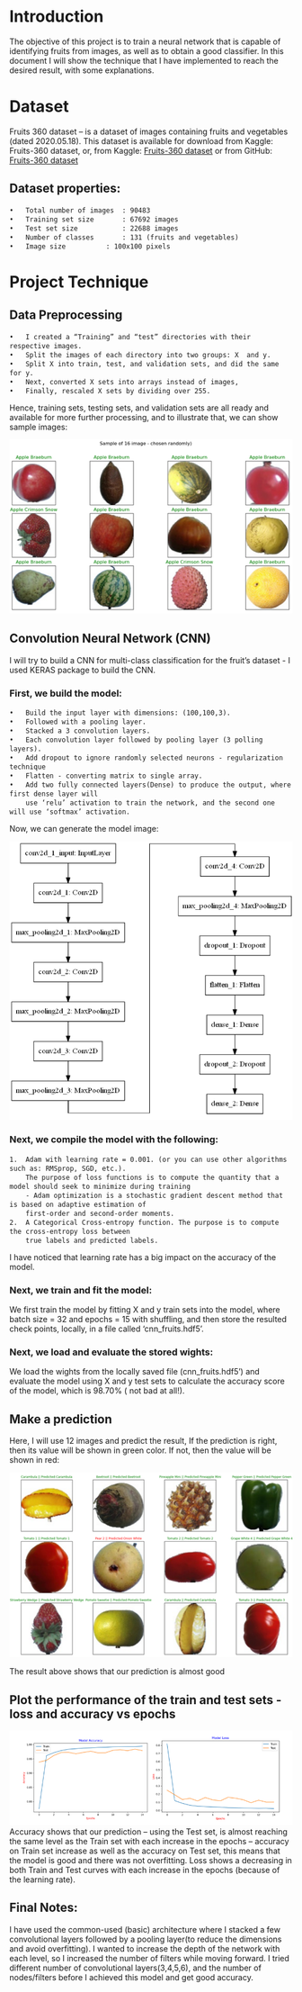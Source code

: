 # Introduction
The objective of this project is to train a neural network that is capable of identifying fruits from images, as well as to obtain a good classifier. 
In this document I will show the technique that I have implemented to reach the desired result, with some explanations.

# Dataset
 Fruits 360 dataset – is a dataset of images containing fruits and vegetables (dated 2020.05.18). 
 This dataset is available for download from Kaggle: Fruits-360 dataset, or, from Kaggle: [Fruits-360 dataset](https://www.kaggle.com/moltean/fruits)
 or from GitHub: [Fruits-360 dataset](https://github.com/Horea94/Fruit-Images-Dataset)

## Dataset properties:

	•	Total number of images	: 90483
	•	Training set size		: 67692 images
	•	Test set size			: 22688 images
	•	Number of classes		: 131 (fruits and vegetables)
	•	Image size			: 100x100 pixels

# Project Technique

## Data Preprocessing
	•	I created a “Training” and “test” directories with their respective images. 
	•	Split the images of each directory into two groups: X  and y. 
	•	Split X into train, test, and validation sets, and did the same for y. 
	•	Next, converted X sets into arrays instead of images, 
	•	Finally, rescaled X sets by dividing over 255.
	
Hence, training sets, testing sets, and validation sets are all ready and available for more further processing, and to illustrate that, we can show sample images:

![Show 16 image](/images/sample16.png)

## Convolution Neural Network (CNN) 
I will try to build a CNN for multi-class classification for the fruit’s dataset - I used KERAS package to build the CNN.
### First, we build the model:
	•	Build the input layer with dimensions: (100,100,3).
	•	Followed with a pooling layer.
	•	Stacked a 3 convolution layers.
	•	Each convolution layer followed by pooling layer (3 polling layers).
	•	Add dropout to ignore randomly selected neurons - regularization technique
	•	Flatten - converting matrix to single array.
	•	Add two fully connected layers(Dense) to produce the output, where first dense layer will 
	    use ‘relu’ activation to train the network, and the second one will use ‘softmax’ activation.

Now, we can generate the model image:

![Show the CNN Model Image](/images/modelImage.png)

### Next, we compile the model with the following:
	1.	Adam with learning rate = 0.001. (or you can use other algorithms such as: RMSprop, SGD, etc.).
	    The purpose of loss functions is to compute the quantity that a model should seek to minimize during training 
		- Adam optimization is a stochastic gradient descent method that is based on adaptive estimation of 
		first-order and second-order moments.
	2.	A Categorical Cross-entropy function. The purpose is to compute the cross-entropy loss between 
	    true labels and predicted labels.

I have noticed that learning rate has a big impact on the accuracy of the model.

### Next, we train and fit the model:
We first train the model by fitting X and y train sets into the model, where batch size = 32 and epochs = 15 with shuffling, and then store the resulted check points, locally, in a file called ‘cnn_fruits.hdf5’.

### Next, we load and evaluate the stored wights:
We load the wights from the locally saved file (cnn_fruits.hdf5’) and evaluate the model using X and y test sets to calculate the accuracy score of the model, which is 98.70% ( not bad at all!).

## Make a prediction 
Here, I will use 12 images and predict the result, If the prediction is right, then its value will be shown in green color. If not, then the value will be shown in red:

![Show the CNN Model Image](/images/sample12.png)

The result above shows that our prediction is almost good

## Plot the performance of the train and test sets - loss and accuracy vs epochs

![Show the CNN Model Image](/images/performance.png)
Accuracy shows that our prediction – using the Test set, is almost reaching the same level as the Train set with each increase in the epochs – accuracy on Train set increase as well as the accuracy on Test set, this means that the model is good and there was not overfitting.
Loss shows a decreasing in both Train and Test curves with each increase in the epochs (because of the learning rate).

## Final Notes:
I have used the common-used (basic) architecture where I stacked a few convolutional layers followed by a pooling layer(to reduce the dimensions and avoid overfitting). I wanted to increase the depth of the network with each level, so I increased the number of filters while moving forward. I tried different number of convolutional layers(3,4,5,6), and the number of nodes/filters before I achieved this model and get good accuracy.

